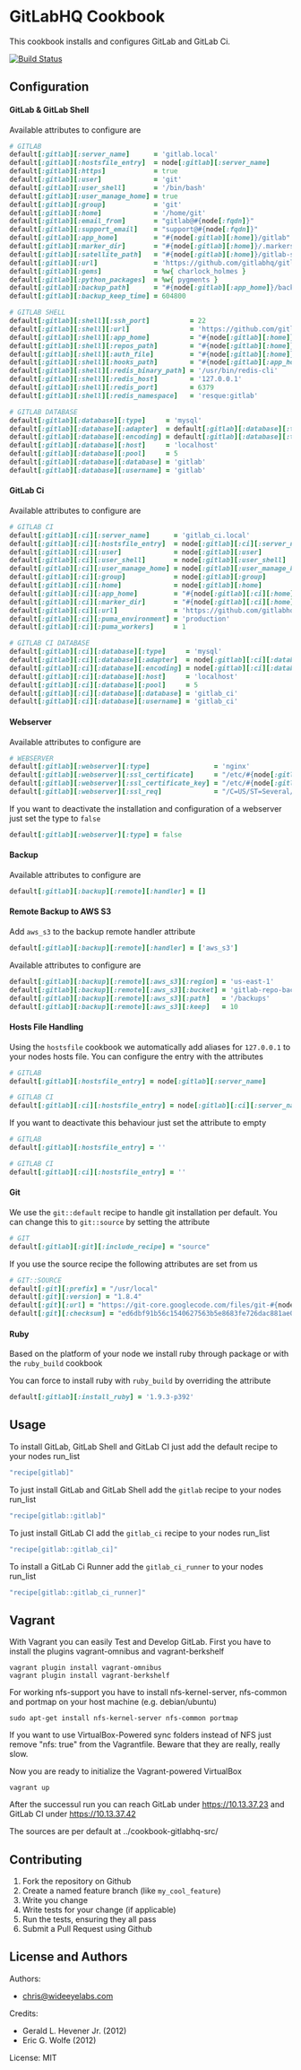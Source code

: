 GitLabHQ Cookbook
=================
This cookbook installs and configures GitLab and GitLab Ci.

[![Build Status](https://secure.travis-ci.org/WideEyeLabs/cookbook-gitlabhq.png?branch=master)](http://travis-ci.org/WideEyeLabs/cookbook-gitlabhq?branch=master)


Configuration
-----
#### GitLab & GitLab Shell

Available attributes to configure are
```ruby
# GITLAB
default[:gitlab][:server_name]      = 'gitlab.local'
default[:gitlab][:hostsfile_entry]  = node[:gitlab][:server_name]
default[:gitlab][:https]            = true
default[:gitlab][:user]             = 'git'
default[:gitlab][:user_shell]       = '/bin/bash'
default[:gitlab][:user_manage_home] = true
default[:gitlab][:group]            = 'git'
default[:gitlab][:home]             = '/home/git'
default[:gitlab][:email_from]       = "gitlab@#{node[:fqdn]}"
default[:gitlab][:support_email]    = "support@#{node[:fqdn]}"
default[:gitlab][:app_home]         = "#{node[:gitlab][:home]}/gitlab"
default[:gitlab][:marker_dir]       = "#{node[:gitlab][:home]}/.markers"
default[:gitlab][:satellite_path]   = "#{node[:gitlab][:home]}/gitlab-satellites"
default[:gitlab][:url]              = 'https://github.com/gitlabhq/gitlabhq'
default[:gitlab][:gems]             = %w{ charlock_holmes }
default[:gitlab][:python_packages]  = %w{ pygments }
default[:gitlab][:backup_path]      = "#{node[:gitlab][:app_home]}/backups"
default[:gitlab][:backup_keep_time] = 604800

# GITLAB SHELL
default[:gitlab][:shell][:ssh_port]          = 22
default[:gitlab][:shell][:url]               = 'https://github.com/gitlabhq/gitlab-shell'
default[:gitlab][:shell][:app_home]          = "#{node[:gitlab][:home]}/gitlab-shell"
default[:gitlab][:shell][:repos_path]        = "#{node[:gitlab][:home]}/repositories"
default[:gitlab][:shell][:auth_file]         = "#{node[:gitlab][:home]}/.ssh/authorized_keys"
default[:gitlab][:shell][:hooks_path]        = "#{node[:gitlab][:app_home]}/hooks"
default[:gitlab][:shell][:redis_binary_path] = '/usr/bin/redis-cli'
default[:gitlab][:shell][:redis_host]        = '127.0.0.1'
default[:gitlab][:shell][:redis_port]        = 6379
default[:gitlab][:shell][:redis_namespace]   = 'resque:gitlab'

# GITLAB DATABASE
default[:gitlab][:database][:type]     = 'mysql'
default[:gitlab][:database][:adapter]  = default[:gitlab][:database][:type] == 'mysql' ? 'mysql2' : 'postgresql'
default[:gitlab][:database][:encoding] = default[:gitlab][:database][:type] == 'mysql' ? 'utf8' : 'unicode'
default[:gitlab][:database][:host]     = 'localhost'
default[:gitlab][:database][:pool]     = 5
default[:gitlab][:database][:database] = 'gitlab'
default[:gitlab][:database][:username] = 'gitlab'
```

#### GitLab Ci

Available attributes to configure are 
```ruby
# GITLAB CI
default[:gitlab][:ci][:server_name]      = 'gitlab_ci.local'
default[:gitlab][:ci][:hostsfile_entry]  = node[:gitlab][:ci][:server_name]
default[:gitlab][:ci][:user]             = node[:gitlab][:user]
default[:gitlab][:ci][:user_shell]       = node[:gitlab][:user_shell]
default[:gitlab][:ci][:user_manage_home] = node[:gitlab][:user_manage_home]
default[:gitlab][:ci][:group]            = node[:gitlab][:group]
default[:gitlab][:ci][:home]             = node[:gitlab][:home]
default[:gitlab][:ci][:app_home]         = "#{node[:gitlab][:ci][:home]}/gitlab-ci"
default[:gitlab][:ci][:marker_dir]       = "#{node[:gitlab][:ci][:home]}/.markers"
default[:gitlab][:ci][:url]              = 'https://github.com/gitlabhq/gitlab-ci'
default[:gitlab][:ci][:puma_environment] = 'production'
default[:gitlab][:ci][:puma_workers]     = 1

# GITLAB CI DATABASE
default[:gitlab][:ci][:database][:type]     = 'mysql'
default[:gitlab][:ci][:database][:adapter]  = node[:gitlab][:ci][:database][:type] == 'mysql' ? 'mysql2' : 'postgresql'
default[:gitlab][:ci][:database][:encoding] = node[:gitlab][:ci][:database][:type] == 'mysql' ? 'utf8' : 'unicode'
default[:gitlab][:ci][:database][:host]     = 'localhost'
default[:gitlab][:ci][:database][:pool]     = 5
default[:gitlab][:ci][:database][:database] = 'gitlab_ci'
default[:gitlab][:ci][:database][:username] = 'gitlab_ci'
```


#### Webserver

Available attributes to configure are 
```ruby
# WEBSERVER
default[:gitlab][:webserver][:type]                = 'nginx'
default[:gitlab][:webserver][:ssl_certificate]     = "/etc/#{node[:gitlab][:webserver][:type]}/#{node[:fqdn]}.crt"
default[:gitlab][:webserver][:ssl_certificate_key] = "/etc/#{node[:gitlab][:webserver][:type]}/#{node[:fqdn]}.key"
default[:gitlab][:webserver][:ssl_req]             = "/C=US/ST=Several/L=Locality/O=Example/OU=Operations/CN=#{node[:fqdn]}/emailAddress=root@localhost"
```

If you want to deactivate the installation and configuration of a webserver just set the type to `false`
```ruby
default[:gitlab][:webserver][:type] = false
```

#### Backup

Available attributes to configure are 

```ruby
default[:gitlab][:backup][:remote][:handler] = []
```

#### Remote Backup to AWS S3

Add `aws_s3` to the backup remote handler attribute

```ruby
default[:gitlab][:backup][:remote][:handler] = ['aws_s3']
```

Available attributes to configure are 
```ruby
default[:gitlab][:backup][:remote][:aws_s3][:region] = 'us-east-1'
default[:gitlab][:backup][:remote][:aws_s3][:bucket] = 'gitlab-repo-backups'
default[:gitlab][:backup][:remote][:aws_s3][:path]   = '/backups'
default[:gitlab][:backup][:remote][:aws_s3][:keep]   = 10
```

#### Hosts File Handling

Using the `hostsfile` cookbook we automatically add aliases for `127.0.0.1` to your nodes hosts file. You can configure the entry with the attributes
```ruby
# GITLAB
default[:gitlab][:hostsfile_entry] = node[:gitlab][:server_name]

# GITLAB CI
default[:gitlab][:ci][:hostsfile_entry] = node[:gitlab][:ci][:server_name]
```

If you want to deactivate this behaviour just set the attribute to empty
```ruby
# GITLAB
default[:gitlab][:hostsfile_entry] = ''

# GITLAB CI
default[:gitlab][:ci][:hostsfile_entry] = ''
```

#### Git

We use the `git::default` recipe to handle git installation per default. You can change this to `git::source` by setting the attribute
```ruby
# GIT
default[:gitlab][:git][:include_recipe] = "source"
```

If you use the source recipe the following attributes are set from us
```ruby
# GIT::SOURCE
default[:git][:prefix] = "/usr/local"
default[:git][:version] = "1.8.4"
default[:git][:url] = "https://git-core.googlecode.com/files/git-#{node[:git][:version]}.tar.gz"
default[:git][:checksum] = "ed6dbf91b56c1540627563b5e8683fe726dac881ae028f3f17650b88fcb641d7"
```

#### Ruby

Based on the platform of your node we install ruby through package or with the `ruby_build` cookbook

You can force to install ruby with `ruby_build` by overriding the attribute
```ruby
default[:gitlab][:install_ruby] = '1.9.3-p392'
```


Usage
-----
To install GitLab, GitLab Shell and GitLab CI just add the default recipe to your nodes run_list
```ruby
"recipe[gitlab]"
```

To just install GitLab and GitLab Shell add the `gitlab` recipe to your nodes run_list
```ruby
"recipe[gitlab::gitlab]"
```

To just install GitLab CI add the `gitlab_ci` recipe to your nodes run_list
```ruby
"recipe[gitlab::gitlab_ci]"
```

To install a GitLab Ci Runner add the `gitlab_ci_runner` to your nodes run_list
```ruby
"recipe[gitlab::gitlab_ci_runner]"
```

Vagrant
-----
With Vagrant you can easily Test and Develop GitLab. First you have to install the plugins vagrant-omnibus and vagrant-berkshelf
```shell
vagrant plugin install vagrant-omnibus
vagrant plugin install vagrant-berkshelf
```

For working nfs-support you have to install nfs-kernel-server, nfs-common and portmap on your host machine (e.g. debian/ubuntu)
```shell
sudo apt-get install nfs-kernel-server nfs-common portmap
```

If you want to use VirtualBox-Powered sync folders instead of NFS just remove "nfs: true" from the Vagrantfile. Beware that they are really, really slow.  

Now you are ready to initialize the Vagrant-powered VirtualBox
```shell
vagrant up
```

After the successul run you can reach GitLab under https://10.13.37.23 and GitLab CI under https://10.13.37.42   

The sources are per default at ../cookbook-gitlabhq-src/

Contributing
------------
1. Fork the repository on Github  
2. Create a named feature branch (like `my_cool_feature`)
3. Write you change
4. Write tests for your change (if applicable)
5. Run the tests, ensuring they all pass
6. Submit a Pull Request using Github

License and Authors
-------------------
Authors:
- chris@wideeyelabs.com

Credits:
- Gerald L. Hevener Jr. (2012)
- Eric G. Wolfe (2012)
  
License: MIT
